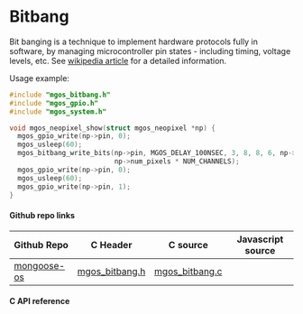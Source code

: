 
# Bitbang

Bit banging is a technique to implement hardware protocols fully in
software, by managing microcontroller pin states - including timing,
voltage levels, etc.
See [wikipedia article](https://en.wikipedia.org/wiki/Bit_banging) for
a detailed information.

Usage example:
```c
#include "mgos_bitbang.h"
#include "mgos_gpio.h"
#include "mgos_system.h"

void mgos_neopixel_show(struct mgos_neopixel *np) {
  mgos_gpio_write(np->pin, 0);
  mgos_usleep(60);
  mgos_bitbang_write_bits(np->pin, MGOS_DELAY_100NSEC, 3, 8, 8, 6, np->data,
                          np->num_pixels * NUM_CHANNELS);
  mgos_gpio_write(np->pin, 0);
  mgos_usleep(60);
  mgos_gpio_write(np->pin, 1);
}
```
 
#### Github repo links
| Github Repo | C Header | C source  | Javascript source |
| ----------- | -------- | --------  | ----------------- |
| [mongoose-os](https://github.com/cesanta/mongoose-os/tree/master/fw)  | [mgos_bitbang.h](https://github.com/cesanta/mongoose-os/tree/master/fw/include/mgos_bitbang.h) | [mgos_bitbang.c](https://github.com/cesanta/mongoose-os/tree/master/fw/src/mgos_bitbang.c) |          |

#### C API reference
